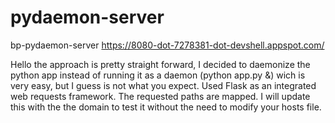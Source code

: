 # pydaemon-server
bp-pydaemon-server
https://8080-dot-7278381-dot-devshell.appspot.com/

Hello
the approach is pretty straight forward, I decided to daemonize the python app instead of running it as a daemon (python app.py &) wich is very easy, but I guess is not what you expect.
Used Flask as an integrated web requests framework. The requested paths are mapped.
I will update this with the the domain to test it without the need to modify your hosts file.